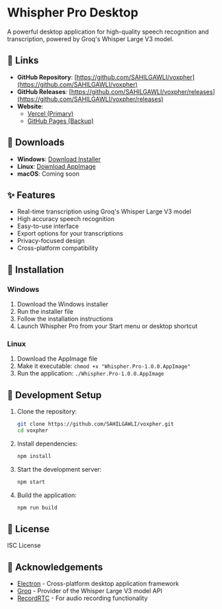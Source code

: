 # Whispher Pro Desktop

A powerful desktop application for high-quality speech recognition and transcription, powered by Groq's Whisper Large V3 model.

## 🔗 Links

- **GitHub Repository**: [https://github.com/SAHILGAWLI/voxpher](https://github.com/SAHILGAWLI/voxpher)
- **GitHub Releases**: [https://github.com/SAHILGAWLI/voxpher/releases](https://github.com/SAHILGAWLI/voxpher/releases)
- **Website**: 
  - [Vercel (Primary)](https://whispher-pro-desktop.vercel.app/)
  - [GitHub Pages (Backup)](https://sahilgawli.github.io/voxpher/)

## 💾 Downloads

- **Windows**: [Download Installer](https://github.com/SAHILGAWLI/voxpher/releases/download/v1.5/Whispher%20Pro-Setup-1.0.0.exe)
- **Linux**: [Download AppImage](https://github.com/SAHILGAWLI/voxpher/releases/download/v1.5/Whispher%20Pro-1.0.0.AppImage)
- **macOS**: Coming soon

## ✨ Features

- Real-time transcription using Groq's Whisper Large V3 model
- High accuracy speech recognition
- Easy-to-use interface
- Export options for your transcriptions
- Privacy-focused design
- Cross-platform compatibility

## 🚀 Installation

### Windows
1. Download the Windows installer
2. Run the installer file
3. Follow the installation instructions
4. Launch Whispher Pro from your Start menu or desktop shortcut

### Linux
1. Download the AppImage file
2. Make it executable: `chmod +x "Whispher.Pro-1.0.0.AppImage"`
3. Run the application: `./Whispher.Pro-1.0.0.AppImage`

## 🔧 Development Setup

1. Clone the repository:
   ```bash
   git clone https://github.com/SAHILGAWLI/voxpher.git
   cd voxpher
   ```

2. Install dependencies:
   ```bash
   npm install
   ```

3. Start the development server:
   ```bash
   npm start
   ```

4. Build the application:
   ```bash
   npm run build
   ```

## 📝 License

ISC License

## 🙏 Acknowledgements

- [Electron](https://www.electronjs.org/) - Cross-platform desktop application framework
- [Groq](https://groq.com/) - Provider of the Whisper Large V3 model API
- [RecordRTC](https://recordrtc.org/) - For audio recording functionality